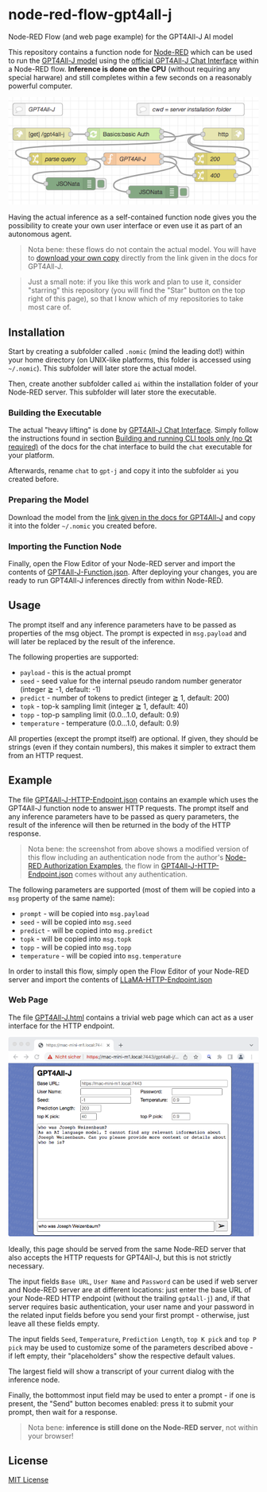 # node-red-flow-gpt4all-j #

Node-RED Flow (and web page example) for the GPT4All-J AI model

This repository contains a function node for [Node-RED](https://nodered.org/) which can be used to run the [GPT4All-J model](https://static.nomic.ai/gpt4all/2023_GPT4All-J_Technical_Report_2.pdf) using the [official GPT4All-J Chat Interface](https://github.com/nomic-ai/gpt4all-chat) within a Node-RED flow. **Inference is done on the CPU** (without requiring any special harware) and still completes within a few seconds on a reasonably powerful computer.

![GPT4All-J HTTP Flow](./GPT4All-J-HTTP-Flow.png)

Having the actual inference as a self-contained function node gives you the possibility to create your own user interface or even use it as part of an autonomous agent.

> Nota bene: these flows do not contain the actual model. You will have to [download your own copy](https://gpt4all.io/models/ggml-gpt4all-j.bin) directly from the link given in the docs for GPT4All-J.

> Just a small note: if you like this work and plan to use it, consider "starring" this repository (you will find the "Star" button on the top right of this page), so that I know which of my repositories to take most care of.

## Installation ##

Start by creating a subfolder called `.nomic` (mind the leading dot!) within your home directory (on UNIX-like platforms, this folder is accessed using `~/.nomic`). This subfolder will later store the actual model.

Then, create another subfolder called `ai` within the installation folder of your Node-RED server. This subfolder will later store the executable.

### Building the Executable ###

The actual "heavy lifting" is done by [GPT4All-J Chat Interface](https://github.com/nomic-ai/gpt4all-chat). Simply follow the instructions found in section [Building and running CLI tools only (no Qt required)](https://github.com/nomic-ai/gpt4all-chat#building-and-running-cli-tools-only-no-qt-required) of the docs for the chat interface to build the `chat` executable for your platform.

Afterwards, rename `chat` to `gpt-j` and copy it into the subfolder `ai` you created before.

### Preparing the Model ###

Download the model from the [link given in the docs for GPT4All-J](https://gpt4all.io/models/ggml-gpt4all-j.bin) and copy it into the folder `~/.nomic` you created before.

### Importing the Function Node ###

Finally, open the Flow Editor of your Node-RED server and import the contents of [GPT4All-J-Function.json](./GPT4All-J-Function.json). After deploying your changes, you are ready to run GPT4All-J inferences directly from within Node-RED.

## Usage ##

The prompt itself and any inference parameters have to be passed as properties of the msg object. The prompt is expected in `msg.payload` and will later be replaced by the result of the inference.

The following properties are supported:

* `payload` - this is the actual prompt 
* `seed` - seed value for the internal pseudo random number generator (integer ≧ -1, default: -1)
* `predict` - number of tokens to predict (integer ≧ 1, default: 200)
* `topk` - top-k sampling limit (integer ≧ 1, default: 40)
* `topp` - top-p sampling limit (0.0...1.0, default: 0.9)
* `temperature` - temperature (0.0...1.0, default: 0.9)

All properties (except the prompt itself) are optional. If given, they should be strings (even if they contain numbers), this makes it simpler to extract them from an HTTP request.

## Example ##

The file [GPT4All-J-HTTP-Endpoint.json](./GPT4All-J-HTTP-Endpoint.json) contains an example which uses the GPT4All-J function node to answer HTTP requests. The prompt itself and any inference parameters have to be passed as query parameters, the result of the inference will then be returned in the body of the HTTP response.

> Nota bene: the screenshot from above shows a modified version of this flow including an authentication node from the author's [Node-RED Authorization Examples](https://github.com/rozek/node-red-authorization-examples), the flow in [GPT4All-J-HTTP-Endpoint.json](./GPT4All-J-HTTP-Endpoint.json) comes without any authentication.

The following parameters are supported (most of them will be copied into a `msg` property of the same name):

* `prompt` - will be copied into `msg.payload`
* `seed` - will be copied into `msg.seed`
* `predict` - will be copied into `msg.predict`
* `topk` - will be copied into `msg.topk`
* `topp` - will be copied into `msg.topp`
* `temperature` - will be copied into `msg.temperature`

In order to install this flow, simply open the Flow Editor of your Node-RED server and import the contents of [LLaMA-HTTP-Endpoint.json](./LLaMA-HTTP-Endpoint.json)

### Web Page ###

The file [GPT4All-J.html](./GPT4All-J.html) contains a trivial web page which can act as a user interface for the HTTP endpoint.

![GPT4All-J Screenshot](./GPT4All-J-Screenshot.png)

Ideally, this page should be served from the same Node-RED server that also accepts the HTTP requests for GPT4All-J, but this is not strictly necessary.

The input fields `Base URL`, `User Name` and `Password` can be used if web server and Node-RED server are at different locations: just enter the base URL of your Node-RED HTTP endpoint (without the trailing `gpt4all-j`) and, if that server requires basic authentication, your user name and your password in the related input fields before you send your first prompt - otherwise, just leave all these fields empty.

The input fields `Seed`, `Temperature`, `Prediction Length`, `top K pick` and `top P pick` may be used to customize some of the parameters described above - if left empty, their "placeholders" show the respective default values.

The largest field will show a transcript of your current dialog with the inference node.

Finally, the bottommost input field may be used to enter a prompt - if one is present, the "Send" button becomes enabled: press it to submit your prompt, then wait for a response.

> Nota bene: **inference is still done on the Node-RED server**, not within your browser!

## License ##

[MIT License](LICENSE.md)
